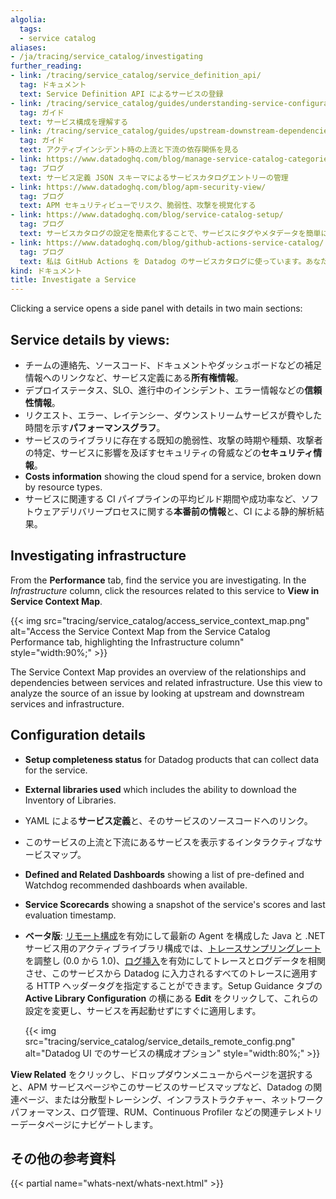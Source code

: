 ```yaml
---
algolia:
  tags:
  - service catalog
aliases:
- /ja/tracing/service_catalog/investigating
further_reading:
- link: /tracing/service_catalog/service_definition_api/
  tag: ドキュメント
  text: Service Definition API によるサービスの登録
- link: /tracing/service_catalog/guides/understanding-service-configuration
  tag: ガイド
  text: サービス構成を理解する
- link: /tracing/service_catalog/guides/upstream-downstream-dependencies
  tag: ガイド
  text: アクティブインシデント時の上流と下流の依存関係を見る
- link: https://www.datadoghq.com/blog/manage-service-catalog-categories-with-service-definition-json-schema/
  tag: ブログ
  text: サービス定義 JSON スキーマによるサービスカタログエントリーの管理
- link: https://www.datadoghq.com/blog/apm-security-view/
  tag: ブログ
  text: APM セキュリティビューでリスク、脆弱性、攻撃を視覚化する
- link: https://www.datadoghq.com/blog/service-catalog-setup/
  tag: ブログ
  text: サービスカタログの設定を簡素化することで、サービスにタグやメタデータを簡単に追加できます
- link: https://www.datadoghq.com/blog/github-actions-service-catalog/
  tag: ブログ
  text: 私は GitHub Actions を Datadog のサービスカタログに使っています。あなたもそうするべきですよ
kind: ドキュメント
title: Investigate a Service
---
```


Clicking a service opens a side panel with details in two main sections: 

## Service details by views:

- チームの連絡先、ソースコード、ドキュメントやダッシュボードなどの補足情報へのリンクなど、サービス定義にある**所有権情報**。
- デプロイステータス、SLO、進行中のインシデント、エラー情報などの**信頼性情報**。
- リクエスト、エラー、レイテンシー、ダウンストリームサービスが費やした時間を示す**パフォーマンスグラフ**。
- サービスのライブラリに存在する既知の脆弱性、攻撃の時期や種類、攻撃者の特定、サービスに影響を及ぼすセキュリティの脅威などの**セキュリティ情報**。
- **Costs information** showing the cloud spend for a service, broken down by resource types.
- サービスに関連する CI パイプラインの平均ビルド期間や成功率など、ソフトウェアデリバリープロセスに関する**本番前の情報**と、CI による静的解析結果。

## Investigating infrastructure
From the **Performance** tab, find the service you are investigating. In the *Infrastructure* column, click the resources related to this service to **View in Service Context Map**.

{{< img src="tracing/service_catalog/access_service_context_map.png" alt="Access the Service Context Map from the Service Catalog Performance tab, highlighting the Infrastructure column" style="width:90%;" >}}

The Service Context Map provides an overview of the relationships and dependencies between services and related infrastructure. Use this view to analyze the source of an issue by looking at upstream and downstream services and infrastructure.


## Configuration details 
- **Setup completeness status** for Datadog products that can collect data for the service.
- **External libraries used** which includes the ability to download the Inventory of Libraries.
- YAML による**サービス定義**と、そのサービスのソースコードへのリンク。
- このサービスの上流と下流にあるサービスを表示するインタラクティブなサービスマップ。
- **Defined and Related Dashboards** showing a list of pre-defined and Watchdog recommended dashboards when available. 
- **Service Scorecards** showing a snapshot of the service's scores and last evaluation timestamp.
- **ベータ版**: [リモート構成][1]を有効にして最新の Agent を構成した Java と .NET サービス用のアクティブライブラリ構成では、[トレースサンプリングレート][3]を調整し (0.0 から 1.0)、[ログ挿入][2]を有効にしてトレースとログデータを相関させ、このサービスから Datadog に入力されるすべてのトレースに適用する HTTP ヘッダータグを指定することができます。Setup Guidance タブの **Active Library Configuration** の横にある **Edit** をクリックして、これらの設定を変更し、サービスを再起動せずにすぐに適用します。

  {{< img src="tracing/service_catalog/service_details_remote_config.png" alt="Datadog UI でのサービスの構成オプション" style="width:80%;" >}}

**View Related** をクリックし、ドロップダウンメニューからページを選択すると、APM サービスページやこのサービスのサービスマップなど、Datadog の関連ページ、または分散型トレーシング、インフラストラクチャー、ネットワークパフォーマンス、ログ管理、RUM、Continuous Profiler などの関連テレメトリーデータページにナビゲートします。

## その他の参考資料

{{< partial name="whats-next/whats-next.html" >}}

[1]: /ja/agent/remote_config/
[2]: /ja/tracing/other_telemetry/connect_logs_and_traces/
[3]: /ja/tracing/trace_pipeline/ingestion_mechanisms/#head-based-sampling